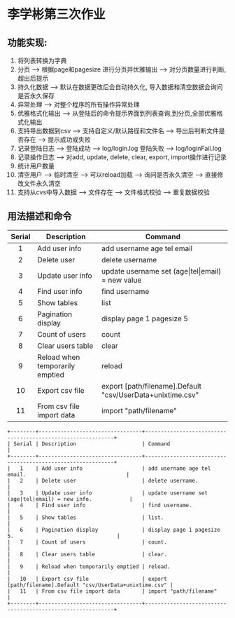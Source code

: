 # 李学彬第三次作业

## 功能实现:

1. 将列表转换为字典
2. 分页 --> 根据page和pagesize 进行分页并优雅输出 --> 对分页数量进行判断,超出后提示
3. 持久化数据 --> 默认在数据更改后会自动持久化, 导入数据和清空数据会询问是否永久保存
4. 异常处理 --> 对整个程序的所有操作异常处理
5. 优雅格式化输出 --> 从登陆后的命令提示界面到列表查询,到分页,全部优雅格式化输出
6. 支持导出数据到csv --> 支持自定义/默认路径和文件名 --> 导出后判断文件是否存在 --> 提示成功或失败
7. 记录登陆日志 --> 登陆成功 --> log/login.log  登陆失败 --> log/loginFail.log
8. 记录操作日志 --> 对add, update, delete, clear, export, import操作进行记录
9. 统计用户数量
10. 清空用户 --> 临时清空 --> 可以reload加载 --> 询问是否永久清空 --> 直接修改文件永久清空
11. 支持从cvs中导入数据 --> 文件存在 --> 文件格式校验 --> 重复数据校验

## 用法描述和命令

| Serial | Description | Command |
| :------: | ----------- | ------- |
| 1 | Add user info | add username age tel email |
| 2 | Delete user | delete username |
| 3 | Update user info | update username set (age\|tel\|email) = new value          |
| 4 | Find user info | find username |
| 5 | Show tables | list |
| 6 | Pagination display | display page 1 pagesize 5 |
| 7 | Count of users | count |
| 8 | Clear users table | clear |
| 9 | Reload when temporarily emptied | reload |
| 10 | Export csv file | export [path/filename].Default "csv/UserData+unixtime.csv" |
| 11 | From csv file import data | import "path/filename" |

```
+--------+---------------------------------+------------------------------------------------------------+
| Serial | Description                     | Command                                                    |
+--------+---------------------------------+------------------------------------------------------------+
|   1    | Add user info                   | add username age tel email.                                |
|   2    | Delete user                     | delete username.                                           |
|   3    | Update user info                | update username set (age|tel|email) = new info.            |
|   4    | Find user info                  | find username.                                             |
|   5    | Show tables                     | list.                                                      |
|   6    | Pagination display              | display page 1 pagesize 5.                                 |
|   7    | Count of users                  | count.                                                     |
|   8    | Clear users table               | clear.                                                     |
|   9    | Reload when temporarily emptied | reload.                                                    |
|   10   | Export csv file                 | export [path/filename].Default "csv/UserData+unixtime.csv" |
|   11   | From csv file import data       | import "path/filename"                                     |
+--------+---------------------------------+------------------------------------------------------------+

```

